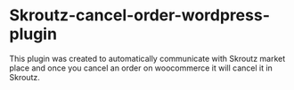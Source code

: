 # Skroutz-cancel-order-wordpress-plugin
 
This plugin was created to automatically communicate with Skroutz market place and once you cancel an order on woocommerce it will cancel it in Skroutz.

